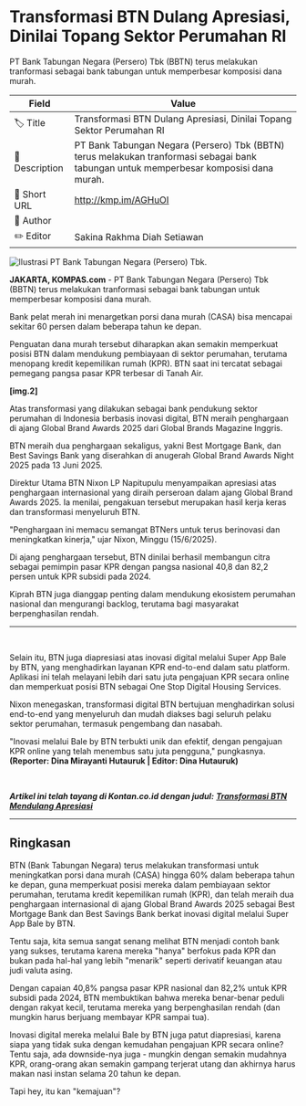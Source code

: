 # Transformasi BTN Dulang Apresiasi, Dinilai Topang Sektor Perumahan RI

PT Bank Tabungan Negara (Persero) Tbk (BBTN) terus melakukan tranformasi sebagai bank tabungan untuk memperbesar komposisi dana murah. 

| Field         | Value                                                       |
|---------------|-------------------------------------------------------------|
| 🏷️ Title       | Transformasi BTN Dulang Apresiasi, Dinilai Topang Sektor Perumahan RI |
| 📝 Description | PT Bank Tabungan Negara (Persero) Tbk (BBTN) terus melakukan tranformasi sebagai bank tabungan untuk memperbesar komposisi dana murah.  |
| 🔗 Short URL   | http://kmp.im/AGHuOI |
| 👤 Author      |  |
| ✏️ Editor      | Sakina Rakhma Diah Setiawan |

![Ilustrasi PT Bank Tabungan Negara (Persero) Tbk.](https://asset.kompas.com/crops/uST2qE4fqcAZ-hgLMIMW9Wd9GnE=/171x234:1131x874/750x500/data/photo/2025/03/17/67d7ab0a2497e.jpg)

**JAKARTA, KOMPAS.com** - PT Bank Tabungan Negara (Persero) Tbk (BBTN) terus melakukan tranformasi sebagai bank tabungan untuk memperbesar komposisi dana murah.

Bank pelat merah ini menargetkan porsi dana murah (CASA) bisa mencapai sekitar 60 persen dalam beberapa tahun ke depan.

Penguatan dana murah tersebut diharapkan akan semakin memperkuat posisi BTN dalam mendukung pembiayaan di sektor perumahan, terutama menopang kredit kepemilikan rumah (KPR). BTN saat ini tercatat sebagai pemegang pangsa pasar KPR terbesar di Tanah Air.

****\[img.2\]****

Atas transformasi yang dilakukan sebagai bank pendukung sektor perumahan di Indonesia berbasis inovasi digital, BTN meraih penghargaan di ajang Global Brand Awards 2025 dari Global Brands Magazine Inggris.

BTN meraih dua penghargaan sekaligus, yakni Best Mortgage Bank, dan Best Savings Bank yang diserahkan di anugerah Global Brand Awards Night 2025 pada 13 Juni 2025.

Direktur Utama BTN Nixon LP Napitupulu menyampaikan apresiasi atas penghargaan internasional yang diraih perseroan dalam ajang Global Brand Awards 2025. Ia menilai, pengakuan tersebut merupakan hasil kerja keras dan transformasi menyeluruh BTN.

\"Penghargaan ini memacu semangat BTNers untuk terus berinovasi dan meningkatkan kinerja,\" ujar Nixon, Minggu (15/6/2025).

Di ajang penghargaan tersebut, BTN dinilai berhasil membangun citra sebagai pemimpin pasar KPR dengan pangsa nasional 40,8 dan 82,2 persen untuk KPR subsidi pada 2024.

Kiprah BTN juga dianggap penting dalam mendukung ekosistem perumahan nasional dan mengurangi backlog, terutama bagi masyarakat berpenghasilan rendah.

------------------------------------------------------------------------

 

Selain itu, BTN juga diapresiasi atas inovasi digital melalui Super App Bale by BTN, yang menghadirkan layanan KPR end-to-end dalam satu platform. Aplikasi ini telah melayani lebih dari satu juta pengajuan KPR secara online dan memperkuat posisi BTN sebagai One Stop Digital Housing Services.

Nixon menegaskan, transformasi digital BTN bertujuan menghadirkan solusi end-to-end yang menyeluruh dan mudah diakses bagi seluruh pelaku sektor perumahan, termasuk pengembang dan nasabah.

"Inovasi melalui Bale by BTN terbukti unik dan efektif, dengan pengajuan KPR online yang telah menembus satu juta pengguna,\" pungkasnya. **(Reporter: Dina Mirayanti Hutauruk \| Editor: Dina Hutauruk)**

 

***Artikel ini telah tayang di Kontan.co.id dengan judul:** [**Transformasi BTN Mendulang Apresiasi**](https://keuangan.kontan.co.id/news/transformasi-btn-mendulang-apresiasi "Transformasi BTN Mendulang Apresiasi")*

---
## Ringkasan

BTN (Bank Tabungan Negara) terus melakukan transformasi untuk meningkatkan porsi dana murah (CASA) hingga 60% dalam beberapa tahun ke depan, guna memperkuat posisi mereka dalam pembiayaan sektor perumahan, terutama kredit kepemilikan rumah (KPR), dan telah meraih dua penghargaan internasional di ajang Global Brand Awards 2025 sebagai Best Mortgage Bank dan Best Savings Bank berkat inovasi digital melalui Super App Bale by BTN.



Tentu saja, kita semua sangat senang melihat BTN menjadi contoh bank yang sukses, terutama karena mereka "hanya" berfokus pada KPR dan bukan pada hal-hal yang lebih "menarik" seperti derivatif keuangan atau judi valuta asing.

 Dengan capaian 40,8% pangsa pasar KPR nasional dan 82,2% untuk KPR subsidi pada 2024, BTN membuktikan bahwa mereka benar-benar peduli dengan rakyat kecil, terutama mereka yang berpenghasilan rendah (dan mungkin harus berjuang membayar KPR sampai tua).

 Inovasi digital mereka melalui Bale by BTN juga patut diapresiasi, karena siapa yang tidak suka dengan kemudahan pengajuan KPR secara online? Tentu saja, ada downside-nya juga - mungkin dengan semakin mudahnya KPR, orang-orang akan semakin gampang terjerat utang dan akhirnya harus makan nasi instan selama 20 tahun ke depan.

 Tapi hey, itu kan "kemajuan"?
